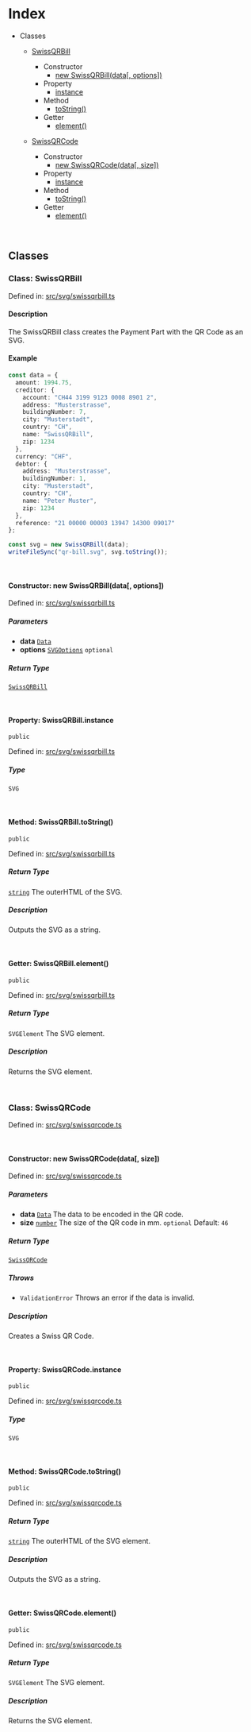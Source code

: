   
# Index
  
- Classes
  
  - [SwissQRBill](#class-swissqrbill)
  
    - Constructor
      - [new SwissQRBill(data\[, options\])](#constructor-new-swissqrbilldata-options)
    - Property
      - [instance](#property-swissqrbillinstance)
    - Method
      - [toString()](#method-swissqrbilltostring)
    - Getter
      - [element()](#getter-swissqrbillelement)
  
  - [SwissQRCode](#class-swissqrcode)
  
    - Constructor
      - [new SwissQRCode(data\[, size\])](#constructor-new-swissqrcodedata-size)
    - Property
      - [instance](#property-swissqrcodeinstance)
    - Method
      - [toString()](#method-swissqrcodetostring)
    - Getter
      - [element()](#getter-swissqrcodeelement)
  
<br/>
  
## Classes
  
### Class: SwissQRBill
  
Defined in: [src/svg/swissqrbill.ts](../../src/svg/swissqrbill.ts#L43C0)  
  
#### Description
  
The SwissQRBill class creates the Payment Part with the QR Code as an SVG.  
  
#### Example
  
```ts
const data = {
  amount: 1994.75,
  creditor: {
    account: "CH44 3199 9123 0008 8901 2",
    address: "Musterstrasse",
    buildingNumber: 7,
    city: "Musterstadt",
    country: "CH",
    name: "SwissQRBill",
    zip: 1234
  },
  currency: "CHF",
  debtor: {
    address: "Musterstrasse",
    buildingNumber: 1,
    city: "Musterstadt",
    country: "CH",
    name: "Peter Muster",
    zip: 1234
  },
  reference: "21 00000 00003 13947 14300 09017"
};

const svg = new SwissQRBill(data);
writeFileSync("qr-bill.svg", svg.toString());
```
  
<br/>
  
#### Constructor: new SwissQRBill(data\[, options\])
  
Defined in: [src/svg/swissqrbill.ts](../../src/svg/swissqrbill.ts#L54C2)  
  
##### Parameters
  
- **data** [`Data`](./types.md#interface-data)  
- **options** [`SVGOptions`](./types.md#interface-svgoptions) `optional`  
  
##### Return Type
  
[`SwissQRBill`](#class-swissqrbill)  
  
<br/>
  
#### Property: SwissQRBill.instance
  
`public`  
  
Defined in: [src/svg/swissqrbill.ts](../../src/svg/swissqrbill.ts#L45C2)  
  
##### Type
  
`SVG`  
  
<br/>
  
#### Method: SwissQRBill.toString()
  
`public`  
  
Defined in: [src/svg/swissqrbill.ts](../../src/svg/swissqrbill.ts#L84C2)  
  
##### Return Type
  
[`string`](https://developer.mozilla.org/en-US/docs/Web/JavaScript/Reference/Global_Objects/String) The outerHTML of the SVG.  
  
##### Description
  
Outputs the SVG as a string.  
  
<br/>
  
#### Getter: SwissQRBill.element()
  
`public`  
  
Defined in: [src/svg/swissqrbill.ts](../../src/svg/swissqrbill.ts#L93C2)  
  
##### Return Type
  
`SVGElement` The SVG element.  
  
##### Description
  
Returns the SVG element.  
  
<br/>
  
### Class: SwissQRCode
  
Defined in: [src/svg/swissqrcode.ts](../../src/svg/swissqrcode.ts#L9C0)  
  
<br/>
  
#### Constructor: new SwissQRCode(data\[, size\])
  
Defined in: [src/svg/swissqrcode.ts](../../src/svg/swissqrcode.ts#L19C2)  
  
##### Parameters
  
- **data** [`Data`](./types.md#interface-data) The data to be encoded in the QR code.  
- **size** [`number`](https://developer.mozilla.org/en-US/docs/Web/JavaScript/Reference/Global_Objects/Number) The size of the QR code in mm. `optional` Default: `46`  
  
##### Return Type
  
[`SwissQRCode`](#class-swissqrcode)  
  
##### Throws
  
- `ValidationError` Throws an error if the data is invalid.
  
##### Description
  
Creates a Swiss QR Code.  
  
<br/>
  
#### Property: SwissQRCode.instance
  
`public`  
  
Defined in: [src/svg/swissqrcode.ts](../../src/svg/swissqrcode.ts#L11C2)  
  
##### Type
  
`SVG`  
  
<br/>
  
#### Method: SwissQRCode.toString()
  
`public`  
  
Defined in: [src/svg/swissqrcode.ts](../../src/svg/swissqrcode.ts#L55C2)  
  
##### Return Type
  
[`string`](https://developer.mozilla.org/en-US/docs/Web/JavaScript/Reference/Global_Objects/String) The outerHTML of the SVG element.  
  
##### Description
  
Outputs the SVG as a string.  
  
<br/>
  
#### Getter: SwissQRCode.element()
  
`public`  
  
Defined in: [src/svg/swissqrcode.ts](../../src/svg/swissqrcode.ts#L64C2)  
  
##### Return Type
  
`SVGElement` The SVG element.  
  
##### Description
  
Returns the SVG element.  
